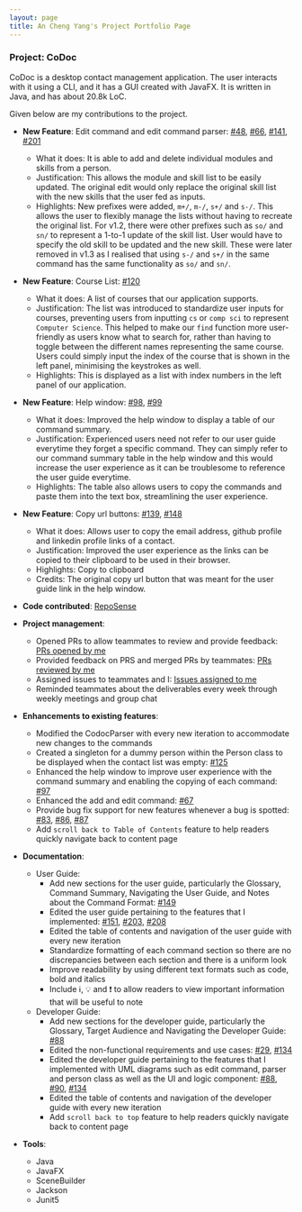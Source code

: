```yaml
---
layout: page
title: An Cheng Yang's Project Portfolio Page
---
```


### Project: CoDoc

CoDoc is a desktop contact management application. The user interacts with it using a CLI, and it has a GUI created with JavaFX. It is written in Java, and has about 20.8k LoC.

Given below are my contributions to the project.

* **New Feature**: Edit command and edit command parser: [#48](https://github.com/AY2223S2-CS2103T-F12-2/tp/pull/48), [#66](https://github.com/AY2223S2-CS2103T-F12-2/tp/pull/66), [#141](https://github.com/AY2223S2-CS2103T-F12-2/tp/pull/141), [#201](https://github.com/AY2223S2-CS2103T-F12-2/tp/pull/201)
    * What it does: It is able to add and delete individual modules and skills from a person.
    * Justification: This allows the module and skill list to be easily updated. The original edit would only replace the original skill list with the new skills that the user fed as inputs.
    * Highlights: New prefixes were added, `m+/`, `m-/`, `s+/` and `s-/`. This allows the user to flexibly manage the lists without having to recreate the original list. For v1.2, there were other prefixes such as `so/` and `sn/` to represent a 1-to-1 update of the skill list. User would have to specify the old skill to be updated and the new skill. These were later removed in v1.3 as I realised that using `s-/` and `s+/` in the same command has the same functionality as `so/` and `sn/`.

* **New Feature**: Course List: [#120](https://github.com/AY2223S2-CS2103T-F12-2/tp/pull/120)
  * What it does: A list of courses that our application supports.
  * Justification: The list was introduced to standardize user inputs for courses, preventing users from inputting `cs` or `comp sci` to represent `Computer Science`. This helped to make our `find` function more user-friendly as users know what to search for, rather than having to toggle between the different names representing the same course. Users could simply input the index of the course that is shown in the left panel, minimising the keystrokes as well.
  * Highlights: This is displayed as a list with index numbers in the left panel of our application.

* **New Feature**: Help window: [#98](https://github.com/AY2223S2-CS2103T-F12-2/tp/pull/98), [#99](https://github.com/AY2223S2-CS2103T-F12-2/tp/pull/99)
  * What it does: Improved the help window to display a table of our command summary.
  * Justification: Experienced users need not refer to our user guide everytime they forget a specific command. They can simply refer to our command summary table in the help window and this would increase the user experience as it can be troublesome to reference the user guide everytime.
  * Highlights: The table also allows users to copy the commands and paste them into the text box, streamlining the user experience.

* **New Feature**: Copy url buttons: [#139](https://github.com/AY2223S2-CS2103T-F12-2/tp/pull/139), [#148](https://github.com/AY2223S2-CS2103T-F12-2/tp/pull/148)
  * What it does: Allows user to copy the email address, github profile and linkedin profile links of a contact.
  * Justification: Improved the user experience as the links can be copied to their clipboard to be used in their browser.
  * Highlights: Copy to clipboard
  * Credits: The original copy url button that was meant for the user guide link in the help window.

* **Code contributed**: [RepoSense](https://nus-cs2103-ay2223s2.github.io/tp-dashboard/?search=&sort=groupTitle&sortWithin=title&timeframe=commit&mergegroup=&groupSelect=groupByRepos&breakdown=true&checkedFileTypes=docs~functional-code~test-code~other&since=2023-02-17&tabOpen=true&tabType=zoom&zA=anchengyang&zR=AY2223S2-CS2103T-F12-2%2Ftp%5Bmaster%5D&zACS=247.67299412915852&zS=2023-02-17&zFS=&zU=2023-04-05&zMG=false&zFTF=commit&zFGS=groupByRepos&zFR=false)

* **Project management**:
    * Opened PRs to allow teammates to review and provide feedback: [PRs opened by me](https://github.com/AY2223S2-CS2103T-F12-2/tp/pulls?q=is%3Apr+author%3A%40me+is%3Aclosed) 
    * Provided feedback on PRS and merged PRs by teammates: [PRs reviewed by me](https://github.com/AY2223S2-CS2103T-F12-2/tp/pulls?q=is%3Apr+is%3Aclosed+reviewed-by%3A%40me)
    * Assigned issues to teammates and I: [Issues assigned to me](https://github.com/AY2223S2-CS2103T-F12-2/tp/issues?q=is%3Aissue+assignee%3Aanchengyang)
    * Reminded teammates about the deliverables every week through weekly meetings and group chat

* **Enhancements to existing features**:
    * Modified the CodocParser with every new iteration to accommodate new changes to the commands
    * Created a singleton for a dummy person within the Person class to be displayed when the contact list was empty: [#125](https://github.com/AY2223S2-CS2103T-F12-2/tp/pull/125)
    * Enhanced the help window to improve user experience with the command summary and enabling the copying of each command: [#97](https://github.com/AY2223S2-CS2103T-F12-2/tp/pull/97)
    * Enhanced the add and edit command: [#67](https://github.com/AY2223S2-CS2103T-F12-2/tp/pull/67)
    * Provide bug fix support for new features whenever a bug is spotted: [#83](https://github.com/AY2223S2-CS2103T-F12-2/tp/pull/83), [#86](https://github.com/AY2223S2-CS2103T-F12-2/tp/pull/86), [#87](https://github.com/AY2223S2-CS2103T-F12-2/tp/pull/87)
    * Add `scroll back to Table of Contents` feature to help readers quickly navigate back to content page

* **Documentation**:
    * User Guide:
        * Add new sections for the user guide, particularly the Glossary, Command Summary, Navigating the User Guide, and Notes about the Command Format: [#149](https://github.com/AY2223S2-CS2103T-F12-2/tp/pull/149)
        * Edited the user guide pertaining to the features that I implemented: [#151](https://github.com/AY2223S2-CS2103T-F12-2/tp/pull/151), [#203](https://github.com/AY2223S2-CS2103T-F12-2/tp/pull/203), [#208](https://github.com/AY2223S2-CS2103T-F12-2/tp/pull/208)
        * Edited the table of contents and navigation of the user guide with every new iteration
        * Standardize formatting of each command section so there are no discrepancies between each section and there is a uniform look
        * Improve readability by using different text formats such as code, bold and italics
        * Include :information_source:, :bulb: and :exclamation: to allow readers to view important information that will be useful to note
    * Developer Guide:
        * Add new sections for the developer guide, particularly the Glossary, Target Audience and Navigating the Developer Guide: [#88](https://github.com/AY2223S2-CS2103T-F12-2/tp/pull/88)
        * Edited the non-functional requirements and use cases: [#29](https://github.com/AY2223S2-CS2103T-F12-2/tp/pull/29), [#134](https://github.com/AY2223S2-CS2103T-F12-2/tp/pull/134)
        * Edited the developer guide pertaining to the features that I implemented with UML diagrams such as edit command, parser and person class as well as the UI and logic component: [#88](https://github.com/AY2223S2-CS2103T-F12-2/tp/pull/88), [#90](https://github.com/AY2223S2-CS2103T-F12-2/tp/pull/90), [#134](https://github.com/AY2223S2-CS2103T-F12-2/tp/pull/134)
        * Edited the table of contents and navigation of the developer guide with every new iteration
        * Add `scroll back to top` feature to help readers quickly navigate back to content page

* **Tools**:
    * Java
    * JavaFX
    * SceneBuilder
    * Jackson
    * Junit5
